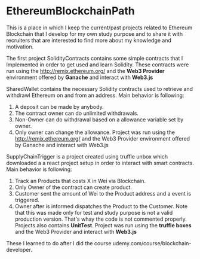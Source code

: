 # EthereumBlockchainPath
This is a place in which I keep the current/past projects related to Ethereum Blockchain that I develop for my own study purpose and to share it with recruiters that are interested to find more about my knowledge and motivation.

The first project SolidityContracts contains some simple contracts that I Implemented in order to get used and learn Solidity.
These contracts were run using the http://remix.ethereum.org/ and the <b>Web3 Provider</b> environment offered by <b>Ganache</b> and interact with <b>Web3.js</b>


SharedWallet contains the necessary Solidity contracts used to retrieve and withdrawl Ethereum on and from an address.
Main behavior is following:
1. A deposit can be made by anybody.
2. The contract owner can do unlimited withdrawals.
3. Non-Owner can do withdrawal based on a allowance variable set by owner.
4. Only owner can change the allowance.
Project was run using the http://remix.ethereum.org/ and the Web3 Provider environment offered by Ganache and interact with Web3.js


SupplyChainTrigger is a project created using truffle unbox which downloaded a a react project setup in order to interact with smart contracts.
Main behavior is following:
1. Track an Products that costs X in Wei via Blockchain.
2. Only Owner of the contract can create product.
3. Customer sent the amount of Wei to the Product address and a event is triggered.
4. Owner after is informed dispatches the Product to the Customer.
Note that this was made only for test and study purpose is not a valid production version. That's whay the code is not commented properly.
Projects also contains <b>UnitTest</b>.
Project was run using the <b>truffle boxes</b> and the Web3 Provider and interact with <b>Web3.js</b>


These I learned to do after I did the course udemy.com/course/blockchain-developer.
